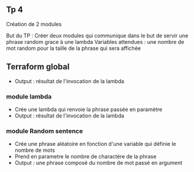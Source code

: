## Tp 4
Création de 2 modules

But du TP : Créer deux modules qui communique dans le but de servir une phrase random grace à une lambda 
Variables attendues : une nombre de mot random pour la taille de la phrase qui sera affichée

## Terraform global
- Output : résultat de l'invocation de la lambda

### module lambda
- Crée une lambda qui renvoie la phrase passée en paramètre
- Output : résultat de l'invocation de la lambda

### module Random sentence
- Crée une phrase aléatoire en fonction d'une variable qui définie le nombre de mots
- Prend en parametre le nombre de charactère de la phrase
- Output : une phrase composé du nombre de mot passé en argument
